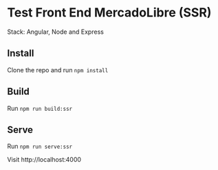 # Test Front End MercadoLibre (SSR)
Stack: Angular, Node and Express

## Install

Clone the repo and run `npm install`

## Build

Run `npm run build:ssr`

## Serve

Run `npm run serve:ssr`

Visit http://localhost:4000